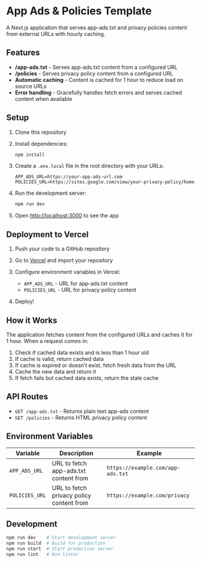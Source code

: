 # App Ads & Policies Template

A Next.js application that serves app-ads.txt and privacy policies content from external URLs with hourly caching.

## Features

- **/app-ads.txt** - Serves app-ads.txt content from a configured URL
- **/policies** - Serves privacy policy content from a configured URL  
- **Automatic caching** - Content is cached for 1 hour to reduce load on source URLs
- **Error handling** - Gracefully handles fetch errors and serves cached content when available

## Setup

1. Clone this repository
2. Install dependencies:
   ```bash
   npm install
   ```

3. Create a `.env.local` file in the root directory with your URLs:
   ```
   APP_ADS_URL=https://your-app-ads-url.com
   POLICIES_URL=https://sites.google.com/view/your-privacy-policy/home
   ```

4. Run the development server:
   ```bash
   npm run dev
   ```

5. Open [http://localhost:3000](http://localhost:3000) to see the app

## Deployment to Vercel

1. Push your code to a GitHub repository

2. Go to [Vercel](https://vercel.com) and import your repository

3. Configure environment variables in Vercel:
   - `APP_ADS_URL` - URL for app-ads.txt content
   - `POLICIES_URL` - URL for privacy policy content

4. Deploy!

## How it Works

The application fetches content from the configured URLs and caches it for 1 hour. When a request comes in:

1. Check if cached data exists and is less than 1 hour old
2. If cache is valid, return cached data
3. If cache is expired or doesn't exist, fetch fresh data from the URL
4. Cache the new data and return it
5. If fetch fails but cached data exists, return the stale cache

## API Routes

- `GET /app-ads.txt` - Returns plain text app-ads content
- `GET /policies` - Returns HTML privacy policy content

## Environment Variables

| Variable | Description | Example |
|----------|-------------|---------|
| `APP_ADS_URL` | URL to fetch app-ads.txt content from | `https://example.com/app-ads.txt` |
| `POLICIES_URL` | URL to fetch privacy policy content from | `https://example.com/privacy` |

## Development

```bash
npm run dev    # Start development server
npm run build  # Build for production
npm run start  # Start production server
npm run lint   # Run linter
```
